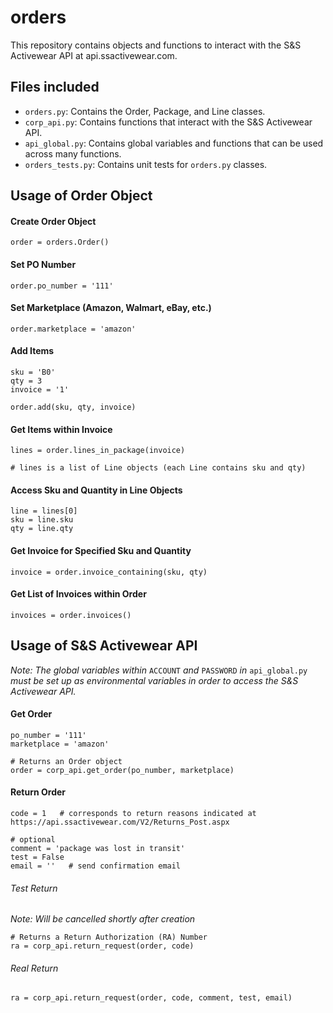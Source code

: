 # orders

This repository contains objects and functions to interact with the S&S Activewear API at api.ssactivewear.com.

## Files included

- `orders.py`: Contains the Order, Package, and Line classes.
- `corp_api.py`: Contains functions that interact with the S&S Activewear API.
- `api_global.py`: Contains global variables and functions that can be used across many functions. 
- `orders_tests.py`: Contains unit tests for `orders.py` classes.

## Usage of Order Object

#### Create Order Object

```
order = orders.Order()
```

#### Set PO Number

```
order.po_number = '111'
```

#### Set Marketplace (Amazon, Walmart, eBay, etc.)

```
order.marketplace = 'amazon'
```

#### Add Items

```
sku = 'B0'
qty = 3
invoice = '1'

order.add(sku, qty, invoice)
```

#### Get Items within Invoice

```
lines = order.lines_in_package(invoice)

# lines is a list of Line objects (each Line contains sku and qty)
```

#### Access Sku and Quantity in Line Objects

```
line = lines[0]
sku = line.sku
qty = line.qty
```

#### Get Invoice for Specified Sku and Quantity

```
invoice = order.invoice_containing(sku, qty)
```

#### Get List of Invoices within Order

```
invoices = order.invoices()
```

## Usage of S&S Activewear API

_Note: The global variables within_ `ACCOUNT` _and_ `PASSWORD` _in_ `api_global.py` _must be set up as environmental variables in order to access the S&S Activewear API._

#### Get Order

```
po_number = '111'
marketplace = 'amazon'

# Returns an Order object
order = corp_api.get_order(po_number, marketplace)
```

#### Return Order

```
code = 1   # corresponds to return reasons indicated at https://api.ssactivewear.com/V2/Returns_Post.aspx 

# optional
comment = 'package was lost in transit'
test = False
email = ''   # send confirmation email
```

###### Test Return

_Note: Will be cancelled shortly after creation_

```
# Returns a Return Authorization (RA) Number
ra = corp_api.return_request(order, code)
```

###### Real Return

```
ra = corp_api.return_request(order, code, comment, test, email)
```
